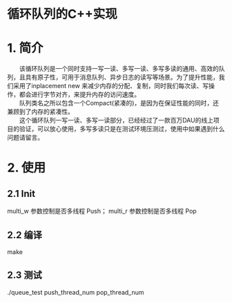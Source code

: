 # 循环队列的C++实现
# 1. 简介
&#8195;&#8195;该循环队列是一个同时支持一写一读、多写一读、多写多读的通用、高效的队列，且具有原子性，可用于消息队列、异步日志的读写等场景。为了提升性能，我们采用了inplacement new 来减少内存的分配、复制，同时我们每次读、写操作，都会进行字节对齐，来提升内存的访问速度。    
&#8195;&#8195;队列类名之所以包含一个Compact(紧凑的)，是因为在保证性能的同时，还兼顾到了内存的紧凑性。   
&#8195;&#8195;这个循环队列一写一读、多写一读部分，已经经过了一款百万DAU的线上项目的验证，可以放心使用，多写多读只是在测试环境压测过，使用中如果遇到什么问题请留言。

# 2. 使用
## 2.1 Init
multi_w 参数控制是否多线程 Push；
multi_r 参数控制是否多线程 Pop
## 2.2 编译
make 
## 2.3 测试
./queue_test push_thread_num pop_thread_num
